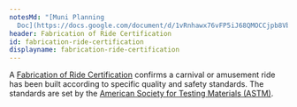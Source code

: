 ```yaml
---
notesMd: "[Muni Planning
  Doc](https://docs.google.com/document/d/1vRnhawx76vFP5iJ68QMOCCjpb8VbcpgaHBQUozve7Q0/edit)"
header: Fabrication of Ride Certification
id: fabrication-ride-certification
displayname: fabrication-ride-certification
---
```


A [Fabrication of Ride Certification](https://www.nj.gov/dca/codes/forms/pdf_rides/cert_mfg_tmpl.pdf) confirms a carnival or amusement ride has been built according to specific quality and safety standards. The standards are set by the [American Society for Testing Materials (ASTM)](https://www.astm.org/).
